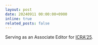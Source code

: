 ```yaml
---
layout: post
date: 20240911 00:00:00+0900
inline: true
related_posts: false
---
```


Serving as an Associate Editor for [ICRA'25](https://2025.ieee-icra.org/).